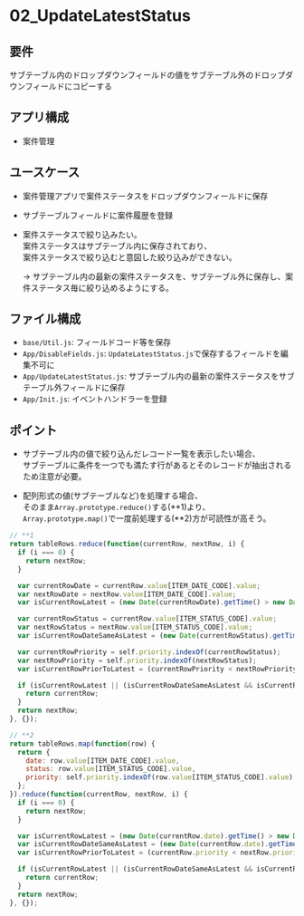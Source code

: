 # 02_UpdateLatestStatus
## 要件
サブテーブル内のドロップダウンフィールドの値をサブテーブル外のドロップダウンフィールドにコピーする

## アプリ構成
- 案件管理

## ユースケース
- 案件管理アプリで案件ステータスをドロップダウンフィールドに保存
- サブテーブルフィールドに案件履歴を登録
- 案件ステータスで絞り込みたい。  
  案件ステータスはサブテーブル内に保存されており、  
  案件ステータスで絞り込むと意図した絞り込みができない。  

  -> サブテーブル内の最新の案件ステータスを、サブテーブル外に保存し、案件ステータス毎に絞り込めるようにする。

## ファイル構成
- `base/Util.js`: フィールドコード等を保存
- `App/DisableFields.js`: `UpdateLatestStatus.js`で保存するフィールドを編集不可に
- `App/UpdateLatestStatus.js`: サブテーブル内の最新の案件ステータスをサブテーブル外フィールドに保存
- `App/Init.js`: イベントハンドラーを登録

## ポイント
- サブテーブル内の値で絞り込んだレコード一覧を表示したい場合、  
  サブテーブルに条件を一つでも満たす行があるとそのレコードが抽出されるため注意が必要。

- 配列形式の値(サブテーブルなど)を処理する場合、  
  そのまま`Array.prototype.reduce()`する(**1)より、  
  `Array.prototype.map()`で一度前処理する(**2)方が可読性が高そう。

```js
// **1
return tableRows.reduce(function(currentRow, nextRow, i) {
  if (i === 0) {
    return nextRow;
  }

  var currentRowDate = currentRow.value[ITEM_DATE_CODE].value;
  var nextRowDate = nextRow.value[ITEM_DATE_CODE].value;
  var isCurrentRowLatest = (new Date(currentRowDate).getTime() > new Date(nextRowDate).getTime());

  var currentRowStatus = currentRow.value[ITEM_STATUS_CODE].value;
  var nextRowStatus = nextRow.value[ITEM_STATUS_CODE].value;
  var isCurrentRowDateSameAsLatest = (new Date(currentRowStatus).getTime() === new Date(nextRowStatus).getTime());

  var currentRowPriority = self.priority.indexOf(currentRowStatus);
  var nextRowPriority = self.priority.indexOf(nextRowStatus);
  var isCurrentRowPriorToLatest = (currentRowPriority < nextRowPriority);

  if (isCurrentRowLatest || (isCurrentRowDateSameAsLatest && isCurrentRowPriorToLatest)) {
    return currentRow;
  }
  return nextRow;
}, {});

// **2
return tableRows.map(function(row) {
  return {
    date: row.value[ITEM_DATE_CODE].value,
    status: row.value[ITEM_STATUS_CODE].value,
    priority: self.priority.indexOf(row.value[ITEM_STATUS_CODE].value)
  };
}).reduce(function(currentRow, nextRow, i) {
  if (i === 0) {
    return nextRow;
  }

  var isCurrentRowLatest = (new Date(currentRow.date).getTime() > new Date(nextRow.date).getTime());
  var isCurrentRowDateSameAsLatest = (new Date(currentRow.date).getTime() === new Date(nextRow.date).getTime());
  var isCurrentRowPriorToLatest = (currentRow.priority < nextRow.priority);

  if (isCurrentRowLatest || (isCurrentRowDateSameAsLatest && isCurrentRowPriorToLatest)) {
    return currentRow;
  }
  return nextRow;
}, {});
```
